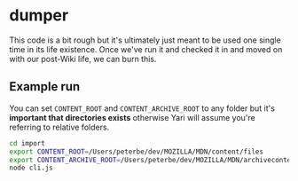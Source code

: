 # dumper

This code is a bit rough but it's ultimately just meant to be used one
single time in its life existence. Once we've run it and checked it in
and moved on with our post-Wiki life, we can burn this.

## Example run

You can set `CONTENT_ROOT` and `CONTENT_ARCHIVE_ROOT` to any folder
but it's **important that directories exists** otherwise Yari will
assume you're referring to relative folders.

```bash
cd import
export CONTENT_ROOT=/Users/peterbe/dev/MOZILLA/MDN/content/files
export CONTENT_ARCHIVE_ROOT=/Users/peterbe/dev/MOZILLA/MDN/archivecontent/files
node cli.js
```
